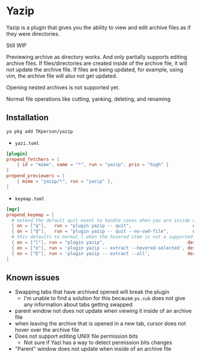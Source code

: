 # Yazip

Yazip is a plugin that gives you the ability to view and edit archive files as
if they were directories.

Still WIP

Previewing archive as directory works. And only partially supports editing
archive files. If files/directories are created inside of the archive file, it
will not update the archive file. If files are being updated, for example,
using vim, the archive file will also not get updated.

Opening nested archives is not supported yet.

Normal file operations like cutting, yanking, deleting, and renaming

## Installation

```sh
ya pkg add TKperson/yazip
```

* `yazi.toml`

```toml
[plugin]
prepend_fetchers = [
    { id = "mime", name = "*", run = "yazip", prio = "high" }
]
prepend_previewers = [
    { mime = "yazip/*", run = "yazip" },
]
```

* `keymap.toml`

```toml
[mgr]
prepend_keymap = [
  # extend the default quit event to handle cases when you are inside of an archive file
  { on = ["q"],   run = "plugin yazip -- quit",                       desc = "Quit the process" },
  { on = ["Q"],   run = "plugin yazip -- quit --no-cwd-file",         desc = "Quit without outputting cwd-file" },
  # this defaults to normal l when the hovered item is not a supported archive file
  { on = ["l"], run = "plugin yazip",                               desc = "Enter archive with Yazip" }, 
  { on = ["e"], run = 'plugin yazip -- extract --hovered-selected', desc = "Extract selected or hovered inside of Yazip" },
  { on = ["E"], run = 'plugin yazip -- extract --all',              desc = "Extract everything inside of Yazip" },
]
```

## Known issues

* Swapping tabs that have archived opened will break the plugin
  * I'm unable to find a solution for this because `ps.sub` does not give any
  information about tabs getting swapped
* parent window not does not update when viewing it inside of an archive file
* when leaving the archive that is opened in a new tab, cursor does not hover over the archive file
* Does not support editing UNIX file permission bits
  * Not sure if Yazi has a way to detect permission bits changes
* "Parent" window does not update when inside of an archive file
